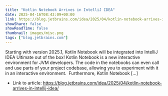 ```yaml
---
title: "Kotlin Notebook Arrives in IntelliJ IDEA"
date: 2025-04-16T08:43:09+00:00
link: https://blog.jetbrains.com/idea/2025/04/kotlin-notebook-arrives-in-intellij-idea/
showShare: false
showReadTime: false
thumbnail: images/misc.png
tags: ["blog.jetbrains.com"]
---
```

Starting with version 2025.1, Kotlin Notebook will be integrated into IntelliJ IDEA Ultimate out of the box! Kotlin Notebook is a new interactive environment for JVM developers. The code in the notebooks can even call and use parts of your project codebase, allowing you to experiment with it in an interactive environment.  Furthermore, Kotlin Notebook […]

- Link to article: https://blog.jetbrains.com/idea/2025/04/kotlin-notebook-arrives-in-intellij-idea/
